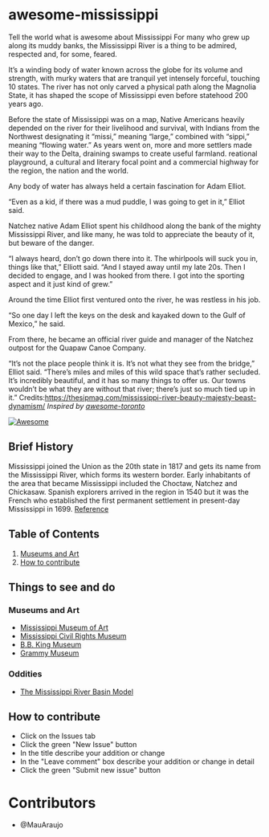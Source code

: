 # awesome-mississippi
Tell the world what is awesome about Mississippi
For many who grew up along its muddy banks, the Mississippi River is a thing to be admired, respected and, for some, feared.

It’s a winding body of water known across the globe for its volume and strength, with murky waters that are tranquil yet intensely forceful, touching 10 states. The river has not only carved a physical path along the Magnolia State, it has shaped the scope of Mississippi even before statehood 200 years ago.

Before the state of Mississippi was on a map, Native Americans heavily depended on the river for their livelihood and survival, with Indians from the Northwest designating it “missi,” meaning “large,” combined with “sippi,” meaning “flowing water.” As years went on, more and more settlers made their way to the Delta, draining swamps to create useful farmland.
reational playground, a cultural and literary focal point and a commercial highway for the region, the nation and the world.

Any body of water has always held a certain fascination for Adam Elliot.

“Even as a kid, if there was a mud puddle, I was going to get in it,” Elliot said.

Natchez native Adam Elliot spent his childhood along the bank of the mighty Mississippi River, and like many, he was told to appreciate the beauty of it, but beware of the danger.

“I always heard, don’t go down there into it. The whirlpools will suck you in, things like that,” Elliott said. “And I stayed away until my late 20s. Then I decided to engage, and I was hooked from there. I got into the sporting aspect and it just kind of grew.”

Around the time Elliot first ventured onto the river, he was restless in his job.

“So one day I left the keys on the desk and kayaked down to the Gulf of Mexico,” he said.

From there, he became an official river guide and manager of the Natchez outpost for the Quapaw Canoe Company.

“It’s not the place people think it is. It’s not what they see from the bridge,” Elliot said. “There’s miles and miles of this wild space that’s rather secluded. It’s incredibly beautiful, and it has so many things to offer us. Our towns wouldn’t be what they are without that river; there’s just so much tied up in it.”
Credits:https://thesipmag.com/mississippi-river-beauty-majesty-beast-dynamism/
*Inspired by [awesome-toronto](https://github.com/rodolfobandeira/awesome-toronto)*

[![Awesome](https://cdn.rawgit.com/sindresorhus/awesome/d7305f38d29fed78fa85652e3a63e154dd8e8829/media/badge.svg)](https://github.com/sindresorhus/awesome)

## Brief History

Mississippi joined the Union as the 20th state in 1817 and gets its name from the Mississippi River,
which forms its western border. Early inhabitants of the area that became Mississippi included the 
Choctaw, Natchez and Chickasaw. Spanish explorers arrived in the region in 1540 but it was the French 
who established the first permanent settlement in present-day Mississippi in 1699. 
[Reference](https://www.history.com/topics/us-states/mississippi)

## Table of Contents

  1. [Museums and Art](#museums-and-art)
  2. [How to contribute](#how-to-contribute)


## Things to see and do
### Museums and Art
- [Mississippi Museum of Art](http://www.msmuseumart.org/)
- [Mississippi Civil Rights Museum](https://mcrm.mdah.ms.gov/)
- [B.B. King Museum](https://bbkingmuseum.org/) 
- [Grammy Museum](https://www.grammymuseum.org/)
### Oddities
- [The Mississippi River Basin Model](https://www.atlasobscura.com/places/the-mississippi-river-basin-model-jackson-mississippi)

## How to contribute
- Click on the Issues tab
- Click the green "New Issue" button
- In the title describe your addition or change
- In the "Leave comment" box describe your addition or change in detail
- Click the green "Submit new issue" button

# Contributors
- @MauAraujo
